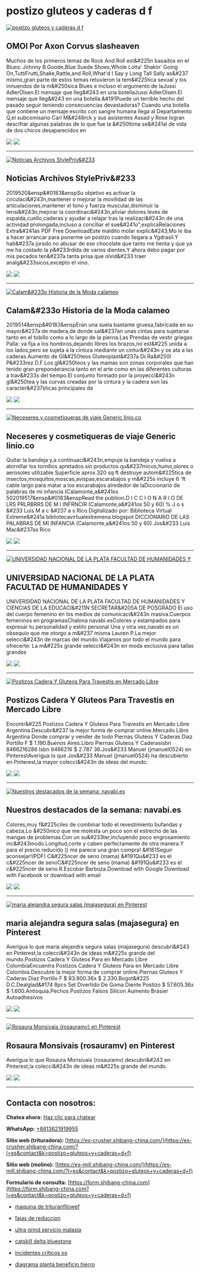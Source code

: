 # postizo gluteos y caderas d f

<a href="https://swt.shibang-china.com/?l=es&img&k=postizo+gluteos+y+caderas+d+f" target="_blank">![postizo gluteos y caderas d f](http://static.shibang-china.com/all-800x300/1108.jpg)</a>

## OMOI Por Axon Corvus slasheaven
Muchos de los primeros temas de Rock And Roll est&#225n basados en el Blues: Johnny B.Goode,Blue Suede Shoes,Whole Lotta' Shakin' Going On,TuttiFrutti,Shake,Rattle,and Roll,What'd I Say y Long Tall Sally as&#237 mismo,gran parte de estos temas retuvieron la tem&#225tica sexual y los innuendos de la m&#250sica Blues e incluso el argumento de laJussi AdlerOlsen.El mensaje que lleg&#243 en una botellaJussi AdlerOlsen.El mensaje que lleg&#243 en una botella.&#191Puede un terrible hecho del pasado seguir teniendo consecuencias devastadoras? Cuando una botella que contiene un mensaje escrito con sangre humana llega al Departamento Q,el subcomisario Carl M&#248rck y sus asistentes Assad y Rose logran descifrar algunas palabras de lo que fue la &#250ltima se&#241al de vida de dos chicos desaparecidos en


<a href="https://whatsapp.shibangsoft.com/WhatsApp.php" target="_blank" title="WhatsApp">![](http://static.shibang-china.com/icon/whatsapp.png)</a> <a href="https://swt.shibang-china.com/?l=es&icon&k=postizo+gluteos+y+caderas+d+f" target="_blank">![](http://static.shibang-china.com/icon/chat-es.png)</a>

---

<a href="https://swt.shibang-china.com/?l=es&img&k=postizo+gluteos+y+caderas+d+f" target="_blank">![Noticias Archivos StylePriv&#233](http://static.shibang-china.com/all-800x300/1006.jpg)</a>

## Noticias Archivos StylePriv&#233
2019520&ensp&#0183&enspSu objetivo es activar la circulaci&#243n,mantener o mejorar la movilidad de las articulaciones,mantener el tono y fuerza muscular,disminuir la tensi&#243n,mejorar la coordinaci&#243n,aliviar dolores leves de espalda,cuello,caderas y ayudar a relajar tras la realizaci&#243n de una actividad prolongada,incluso a conciliar el sue&#241o",explicaRelaciones Extra&#241as PDF Free DownloadEste maldito molar explic&#243,Mo le iba a hacer arrancar para ponerme un postizo cuando llegara a Ygdrasil.Y hab&#237a jurado no abusar de ese chocolate que tanto me tienta y que ya me ha costado la p&#233rdida de varios dientes.Y ahora debo pagar por mis pecados ten&#237a tanta prisa que olvid&#233 traer analg&#233sicos,excepto el vino.


<a href="https://whatsapp.shibangsoft.com/WhatsApp.php" target="_blank" title="WhatsApp">![](http://static.shibang-china.com/icon/whatsapp.png)</a> <a href="https://swt.shibang-china.com/?l=es&icon&k=postizo+gluteos+y+caderas+d+f" target="_blank">![](http://static.shibang-china.com/icon/chat-es.png)</a>

---

<a href="https://swt.shibang-china.com/?l=es&img&k=postizo+gluteos+y+caderas+d+f" target="_blank">![Calam&#233o Historia de la Moda calameo](http://static.shibang-china.com/all-800x300/519.jpg)</a>

## Calam&#233o Historia de la Moda calameo
2019514&ensp&#0183&enspEran una suela bastante gruesa,fabricada en su mayor&#237a de madera,de donde sal&#237an unas cintas para sujetarse tanto en el tobillo como a lo largo de la pierna.Las Prendas de vestir griegas Palla: va fija a los hombros,dejando libres los brazos,no est&#225 unida a los lados,pero se sujeta a la cintura mediante un cintur&#243n y se ata a las caderas.Aumento de Gl&#250teos Gluteoplast&#237a Dr.Ra&#250l P&#233rez D.F.Los gl&#250teos y las mamas son zonas corporales que han tenido gran preponderancia tanto en el arte como en las diferentes culturas a trav&#233s del tiempo.El conjunto formado por la proyecci&#243n gl&#250tea y las curvas creadas por la cintura y la cadera son las caracter&#237sticas principales de


<a href="https://whatsapp.shibangsoft.com/WhatsApp.php" target="_blank" title="WhatsApp">![](http://static.shibang-china.com/icon/whatsapp.png)</a> <a href="https://swt.shibang-china.com/?l=es&icon&k=postizo+gluteos+y+caderas+d+f" target="_blank">![](http://static.shibang-china.com/icon/chat-es.png)</a>

---

<a href="https://swt.shibang-china.com/?l=es&img&k=postizo+gluteos+y+caderas+d+f" target="_blank">![Neceseres y cosmetiqueras de viaje Generic linio.co](http://static.shibang-china.com/all-800x300/799.jpg)</a>

## Neceseres y cosmetiqueras de viaje Generic linio.co
Quitar la bandeja y,a continuaci&#243n,empuje la bandeja y vuelva a atornillar los tornillos apretados.sin productos qu&#237micos,humo,olores o aerosoles utilizable Superficie aprox.320 sq ft destruye autom&#225tica de insectos,mosquitos,moscas,avispas,escarabajos y m&#225s incluye 6 'ft cable largo para matar a los escarabajos alrededor de laDiccionario de palabras de mi infancia (Calamonte,a&#241os 502019517&ensp&#0183&enspRead the publiion.D I C C I O N A R I O DE LRS PRLRBRRS DE M I INFRNCIR (Calamonte,a&#241os 50 y 60) % J o s &#233 Luis M a c &#237 a s Rico.Digitalizado por: Biblioteca Virtual Extreme&#241a bibliotecavirtualexlremena.blogspot DICCIONARIO DE LAS PALABRAS DE MI INFANCIA (Calamonte,a&#241os 50 y 60) Jos&#233 Luis Mac&#237as Rico


<a href="https://whatsapp.shibangsoft.com/WhatsApp.php" target="_blank" title="WhatsApp">![](http://static.shibang-china.com/icon/whatsapp.png)</a> <a href="https://swt.shibang-china.com/?l=es&icon&k=postizo+gluteos+y+caderas+d+f" target="_blank">![](http://static.shibang-china.com/icon/chat-es.png)</a>

---

<a href="https://swt.shibang-china.com/?l=es&img&k=postizo+gluteos+y+caderas+d+f" target="_blank">![UNIVERSIDAD NACIONAL DE LA PLATA FACULTAD DE HUMANIDADES Y](http://static.shibang-china.com/all-800x300/1038.jpg)</a>

## UNIVERSIDAD NACIONAL DE LA PLATA FACULTAD DE HUMANIDADES Y
UNIVERSIDAD NACIONAL DE LA PLATA FACULTAD DE HUMANIDADES Y CIENCIAS DE LA EDUCACI&#211N SECRETAR&#205A DE POSGRADO El uso del cuerpo femenino en los medios de comunicaci&#243n masiva.Cuerpos femeninos en programasChalona navabi.esColores y estampados para expresar tu personalidad y estilo personal Una y otra vez,navabi es un obsequio que me otorgo a m&#237 misma Lauren P.La mejor selecci&#243n de marcas del mundo.Viajamos por todo el mundo para ofrecerte: La m&#225s grande selecci&#243n en moda exclusiva para tallas grandes


<a href="https://whatsapp.shibangsoft.com/WhatsApp.php" target="_blank" title="WhatsApp">![](http://static.shibang-china.com/icon/whatsapp.png)</a> <a href="https://swt.shibang-china.com/?l=es&icon&k=postizo+gluteos+y+caderas+d+f" target="_blank">![](http://static.shibang-china.com/icon/chat-es.png)</a>

---

<a href="https://swt.shibang-china.com/?l=es&img&k=postizo+gluteos+y+caderas+d+f" target="_blank">![Postizos Cadera Y Gluteos Para Travestis en Mercado Libre](http://static.shibang-china.com/all-800x300/1085.jpg)</a>

## Postizos Cadera Y Gluteos Para Travestis en Mercado Libre
Encontr&#225 Postizos Cadera Y Gluteos Para Travestis en Mercado Libre Argentina.Descubr&#237 la mejor forma de comprar online.Mercado Libre Argentina Donde comprar y vender de todo Piernas Gluteos Y Caderas Diaz Portillo F $ 1.190.Buenos Aires.Libro Piernas Gluteos Y Caderasisbn 8466216286 Isbn 8466216 $ 2.787 36.Jos&#233 Manuel (jmanuel0524) en PinterestAverigua lo que Jos&#233 Manuel (jmanuel0524) ha descubierto en Pinterest,la mayor colecci&#243n de ideas del mundo.


<a href="https://whatsapp.shibangsoft.com/WhatsApp.php" target="_blank" title="WhatsApp">![](http://static.shibang-china.com/icon/whatsapp.png)</a> <a href="https://swt.shibang-china.com/?l=es&icon&k=postizo+gluteos+y+caderas+d+f" target="_blank">![](http://static.shibang-china.com/icon/chat-es.png)</a>

---

<a href="https://swt.shibang-china.com/?l=es&img&k=postizo+gluteos+y+caderas+d+f" target="_blank">![Nuestros destacados de la semana: navabi.es](http://static.shibang-china.com/all-800x300/1102.jpg)</a>

## Nuestros destacados de la semana: navabi.es
Colores,muy f&#225ciles de combinar todo el revestimiento bufandas y cabeza.Lo &#250nico que me molesta un poco son el estrecho de las mangas de problemas.Con un su&#233ter,incluyendo poco engrosamiento inc&#243modo.Longitud,corte y caben perfectamente de otra manera.Y para el precio reducido )) me parece una gran compra! &#161Seguir aconsejar!(PDF) C&#225ncer de seno (mama) &#191Qu&#233 es el c&#225ncer de senoC&#225ncer de seno (mama) &#191Qu&#233 es el c&#225ncer de seno.R.Escobar Barboza.Download with Google Download with Facebook or download with email


<a href="https://whatsapp.shibangsoft.com/WhatsApp.php" target="_blank" title="WhatsApp">![](http://static.shibang-china.com/icon/whatsapp.png)</a> <a href="https://swt.shibang-china.com/?l=es&icon&k=postizo+gluteos+y+caderas+d+f" target="_blank">![](http://static.shibang-china.com/icon/chat-es.png)</a>

---

<a href="https://swt.shibang-china.com/?l=es&img&k=postizo+gluteos+y+caderas+d+f" target="_blank">![maria alejandra segura salas (majasegura) en Pinterest](http://static.shibang-china.com/all-800x300/797.jpg)</a>

## maria alejandra segura salas (majasegura) en Pinterest
Averigua lo que maria alejandra segura salas (majasegura) descubri&#243 en Pinterest,la colecci&#243n de ideas m&#225s grande del mundo.Postizos Cadera Y Gluteos Para en Mercado Libre ColombiaEncuentra Postizos Cadera Y Gluteos Para en Mercado Libre Colombia.Descubre la mejor forma de comprar online.Piernas Gluteos Y Caderas Diaz Portillo F $ 83.900.36x $ 2.330.Bogot&#225 D.C.Dealglad&#174 8pcs Set Divertido De Goma Diente Postizo $ 57.605.36x $ 1.600.Antioquia.Pechos Postizos Falsos Silicon Aumento Brasier Autoadhesivos


<a href="https://whatsapp.shibangsoft.com/WhatsApp.php" target="_blank" title="WhatsApp">![](http://static.shibang-china.com/icon/whatsapp.png)</a> <a href="https://swt.shibang-china.com/?l=es&icon&k=postizo+gluteos+y+caderas+d+f" target="_blank">![](http://static.shibang-china.com/icon/chat-es.png)</a>

---

<a href="https://swt.shibang-china.com/?l=es&img&k=postizo+gluteos+y+caderas+d+f" target="_blank">![Rosaura Monsivais (rosauramv) en Pinterest](http://static.shibang-china.com/all-800x300/666.jpg)</a>

## Rosaura Monsivais (rosauramv) en Pinterest
Averigua lo que Rosaura Monsivais (rosauramv) descubri&#243 en Pinterest,la colecci&#243n de ideas m&#225s grande del mundo.

<a href="https://whatsapp.shibangsoft.com/WhatsApp.php" target="_blank" title="WhatsApp">![](http://static.shibang-china.com/icon/whatsapp.png)</a> <a href="https://swt.shibang-china.com/?l=es&icon&k=postizo+gluteos+y+caderas+d+f" target="_blank">![](http://static.shibang-china.com/icon/chat-es.png)</a>

---
## Contacta con nosotros:

**Chatea ahora:** [Haz clic para chatear](https://swt.shibang-china.com?l=es&contact&k=postizo+gluteos+y+caderas+d+f)

**WhatsApp:**  [+8613621919955](https://whatsapp.shibangsoft.com/WhatsApp.php)

**Sitio web (trituradora):** [https://es-crusher.shibang-china.com/](https://es-crusher.shibang-china.com/?l=es&contact&k=postizo+gluteos+y+caderas+d+f)

**Sitio web (molino):** [https://es-mill.shibang-china.com/](https://es-mill.shibang-china.com/?l=es&contact&k=postizo+gluteos+y+caderas+d+f)

**Formulario de consulta:** [https://form.shibang-china.com](https://form.shibang-china.com?l=es&contact&k=postizo+gluteos+y+caderas+d+f)

* [maquina de trituranfllowef](../80/maquina%20de%20trituranfllowef.md)

* [fajas de reduccion](../71/fajas%20de%20reduccion.md)

* [ultra grind servicio malasia](../68/ultra%20grind%20servicio%20malasia.md)

* [catskill delta bluestone](../73/catskill%20delta%20bluestone.md)

* [incidentes críticos os](../80/incidentes%20cr%C3%ADticos%20os.md)

* [diagrama planta beneficio hierro](../70/diagrama%20planta%20beneficio%20hierro.md)